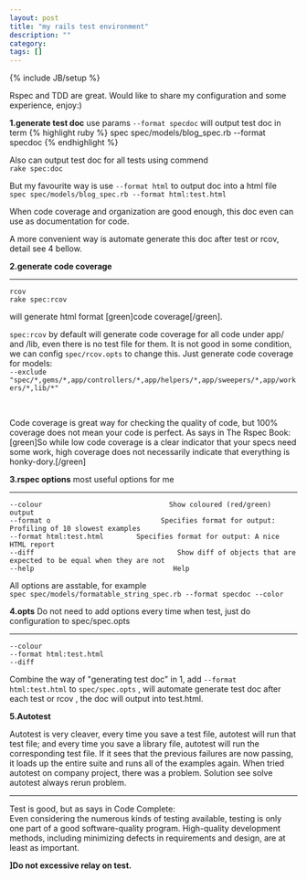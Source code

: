 ```yaml
---
layout: post
title: "my rails test environment"
description: ""
category: 
tags: []
---
```

{% include JB/setup %}


Rspec and TDD are great. 
Would like to share my configuration and some experience, enjoy:) 


**1.generate test doc**
use params `--format specdoc` will output test doc in term 
{% highlight ruby %}
spec spec/models/blog_spec.rb --format specdoc
{% endhighlight %}


Also can output test doc for all tests using commend<br>
`rake spec:doc`

But my favourite way is use `--format html` to output doc into a html file<br>
`spec spec/models/blog_spec.rb --format html:test.html`

 

When code coverage and organization are good enough, this doc even can use as documentation for code. 

A more convenient way is automate generate this doc after test or rcov, detail see 4 bellow. 

**2.generate code coverage**<br>

----
    rcov 
    rake spec:rcov

will generate html format [green]code coverage[/green]. 

 

`spec:rcov` by default will generate code coverage for all code under app/ and /lib, even there is no test file for them. It is not good in some condition, we can config `spec/rcov.opts` to change this. 
Just generate code coverage for models: <br>
`--exclude "spec/*,gems/*,app/controllers/*,app/helpers/*,app/sweepers/*,app/workers/*,lib/*"`

<br>

Code coverage is great way for checking the quality of code, but 100% coverage does not mean your code is perfect. As says in The Rspec Book: 
[green]So while low code coverage is a clear indicator that your specs need some work, high coverage does not necessarily indicate that everything is honky-dory.[/green] 

**3.rspec options**
most useful options for me 

----
    --colour                               Show coloured (red/green) output
    --format o                           Specifies format for output: Profiling of 10 slowest examples
    --format html:test.html        Specifies format for output: A nice HTML report
    --diff                                   Show diff of objects that are expected to be equal when they are not
    --help                                  Help


All options are asstable, for example<br>
`spec spec/models/formatable_string_spec.rb --format specdoc --color`


**4.opts**
Do not need to add options every time when test, just do configuration to spec/spec.opts

----
    --colour                     
    --format html:test.html  
    --diff


Combine the way of "generating test doc" in  1, add `--format html:test.html` to `spec/spec.opts` , will automate generate test doc after each test or rcov , the doc will output into test.html. 

**5.Autotest**

Autotest is very cleaver, every time you save a test file, autotest will run that test file; and every time you save a library file, autotest will run the corresponding test file. If it sees that the previous failures are now passing, it loads up the entire suite and runs all of the examples again. 
When tried autotest on company project, there was a problem. Solution see solve autotest always rerun problem. 

<hr>

Test is good, but as says in Code Complete: <br>
Even considering the numerous kinds of testing available, testing is only one part of a good software-quality program. High-quality development methods, including minimizing defects in requirements and design, are at least as important.

**]Do not excessive relay on test.**